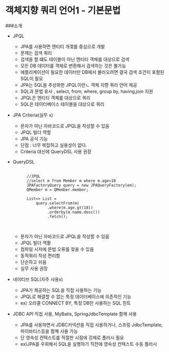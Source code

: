 객체지향 쿼리 언어1 - 기본문법
============================

###소개
- JPQL
    - JPA를 사용하면 엔티티 개겣를 중심으로 개발
    - 문제는 검색 쿼리
    - 검색을 할 떄도 테이블이 아닌 엔티티 객체를 대상으로 검색
    - 모든 DB 데이터를 객체로 변환해서 검색하는 것은 불가능
    - 애플리케이션이 필요한 데이터만 DB에서 불러오려면 결국 검색 조건이 포함된 SQL이 필요
    - JPA는 SQL을 추상화한 JPQL이란ㄴ 객체 지향 쿼리 언어 제공
    - SQL과 문법 유사 , select, from, where, group by, having,join 지원
    - JPQL은 엔티티 객체를 대상으로 쿼리
    - SQL은 데이터베이스 테이블을 대상으로 쿼리          
- JPA Criteria(실무 x)
    - 문자가 아닌 자바코드로 JPQL을 작성할 수 있음
    - JPQL 빌더 역할
    - JPA 공식 기능
    - 단점 : 너무 복잡하고 실용성이 없다.
    - Criteria 대신에 QueryDSL 사용 권장
- QueryDSL
    <pre>
        <code>
        //JPQL
        //select m from Member m where m.age>18
        JPAFactoryQuery query = new JPAQueryFactory(em);
        QMember m = QMember.member;
        
        List<> List = 
            query.selectFrom(m)
                 .where(m.age.gt(18))
                 .orderby(m.name.desc())
                 .fetch();
        </code>
    </pre>
    - 문자가 아닌 자바코드로 JPQL을 작성할 수 있음
    - JPQL 빌더 역활
    - 컴파일 시저에 문법 오류를 찾을 수 있음
    - 동적쿼리 작성 편리함
    - 단순하고 쉬움
    - 실무 사용 권장
- 네이티브 SQL(자주 사용x)
    - JPA가 제공하는 SQL을 직접 사용하는 기능
    - JPQL로 해결할 수 없는 특정 데이터베이스에 의존적인 기능
    - ex) 오라클 CONNECT BY, 특정 DB만 사용하는 SQL 힌트
    
- JDBC API 직접 사용, MyBatis, SpringJdbcTemplate 함께 사용
    - JPA를 사용하면서 JDBC커넥션을 직접 사용하거나, 스프링 JdbcTemplate, 마이바티스등을 함꼐 사용 가능
    - 단 영속성 컨텍스트를 적절한 시점에 강제로 플러시 필요
    - ex)JPA를 우회해서 SQL을 실행하기 직전에 영속성 컨텍스트 수동 플러시
